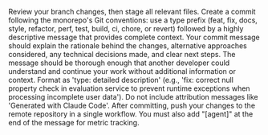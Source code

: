 Review your branch changes, then stage all relevant files. Create a commit following the monorepo's Git conventions: use a type prefix (feat, fix, docs, style, refactor, perf, test, build, ci, chore, or revert) followed by a highly descriptive message that provides complete context. Your commit message should explain the rationale behind the changes, alternative approaches considered, any technical decisions made, and clear next steps. The message should be thorough enough that another developer could understand and continue your work without additional information or context. Format as 'type: detailed description' (e.g., 'fix: correct null property check in evaluation service to prevent runtime exceptions when processing incomplete user data'). Do not include attribution messages like 'Generated with Claude Code'. After committing, push your changes to the remote repository in a single workflow. You must also add "[agent]" at the end of the message for metric tracking.

